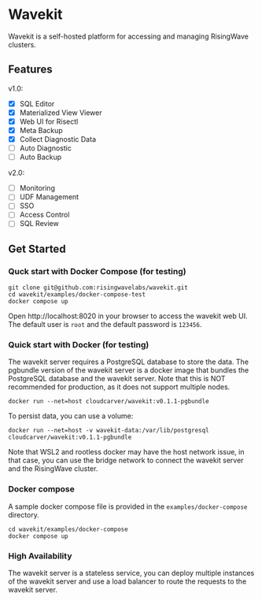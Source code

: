 # Wavekit

Wavekit is a self-hosted platform for accessing and managing RisingWave clusters. 

## Features

v1.0:
- [x] SQL Editor
- [x] Materialized View Viewer
- [x] Web UI for Risectl
- [x] Meta Backup
- [x] Collect Diagnostic Data
- [ ] Auto Diagnostic
- [ ] Auto Backup

v2.0:
- [ ] Monitoring
- [ ] UDF Management
- [ ] SSO
- [ ] Access Control
- [ ] SQL Review

## Get Started

### Quck start with Docker Compose (for testing)

```shell
git clone git@github.com:risingwavelabs/wavekit.git
cd wavekit/examples/docker-compose-test
docker compose up
```

Open http://localhost:8020 in your browser to access the wavekit web UI. 
The default user is `root` and the default password is `123456`.

### Quick start with Docker (for testing)

The wavekit server requires a PostgreSQL database to store the data. The pgbundle version of the wavekit server is a docker image that bundles the PostgreSQL database and the wavekit server. Note that this is NOT recommended for production, as it does not support multiple nodes.

```shell
docker run --net=host cloudcarver/wavekit:v0.1.1-pgbundle
```

To persist data, you can use a volume:

```shell
docker run --net=host -v wavekit-data:/var/lib/postgresql cloudcarver/wavekit:v0.1.1-pgbundle
```

Note that WSL2 and rootless docker may have the host network issue, in that case, you can use the bridge network to connect the wavekit server and the RisingWave cluster.

### Docker compose

A sample docker compose file is provided in the `examples/docker-compose` directory.

```shell
cd wavekit/examples/docker-compose
docker compose up
```

### High Availability

The wavekit server is a stateless service, you can deploy multiple instances of the wavekit server and use a load balancer to route the requests to the wavekit server. 
